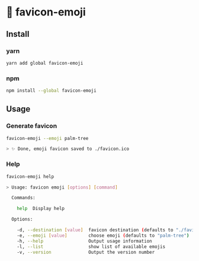 # :palm_tree: favicon-emoji

## Install

### yarn
```sh
yarn add global favicon-emoji
```

### npm
```sh
npm install --global favicon-emoji
```

## Usage

### Generate favicon
```sh
favicon-emoji --emoji palm-tree

> ✨ Done, emoji favicon saved to ./favicon.ico
```

### Help

```sh
favicon-emoji help

> Usage: favicon emoji [options] [command]

  Commands:

    help  Display help

  Options:

    -d, --destination [value]  favicon destination (defaults to "./favicon.ico")
    -e, --emoji [value]        choose emoji (defaults to "palm-tree")
    -h, --help                 Output usage information
    -l, --list                 show list of available emojis
    -v, --version              Output the version number
```
